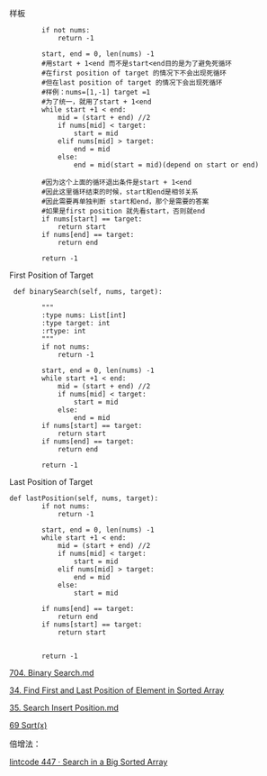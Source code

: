 样板
```
        if not nums:
            return -1
        
        start, end = 0, len(nums) -1
        #用start + 1<end 而不是start<end目的是为了避免死循环
        #在first position of target 的情况下不会出现死循环
        #但在last position of target 的情况下会出现死循环
        #样例：nums=[1,-1] target =1
        #为了统一，就用了start + 1<end
        while start +1 < end:
            mid = (start + end) //2
            if nums[mid] < target:
                start = mid
            elif nums[mid] > target:
                end = mid
            else:
                end = mid(start = mid)(depend on start or end)
                
        #因为这个上面的循环退出条件是start + 1<end
        #因此这里循环结束的时候，start和end是相邻关系
        #因此需要再单独判断 start和end，那个是需要的答案
        #如果是first position 就先看start，否则就end
        if nums[start] == target:
            return start
        if nums[end] == target:
            return end
        
        return -1
```
First Position of Target

```
 def binarySearch(self, nums, target):

        """
        :type nums: List[int]
        :type target: int
        :rtype: int
        """
        if not nums:
            return -1
        
        start, end = 0, len(nums) -1
        while start +1 < end:
            mid = (start + end) //2
            if nums[mid] < target:
                start = mid
            else:
                end = mid
        if nums[start] == target:
            return start
        if nums[end] == target:
            return end

        return -1
```
Last Position of Target

```
def lastPosition(self, nums, target):
        if not nums:
            return -1
        
        start, end = 0, len(nums) -1
        while start +1 < end:
            mid = (start + end) //2
            if nums[mid] < target:
                start = mid
            elif nums[mid] > target:
                end = mid
            else:
                start = mid

        if nums[end] == target:
            return end
        if nums[start] == target:
            return start


        return -1
```
[704. Binary Search.md](https://github.com/mazexiaozhoulu/Leetcode-/blob/ca59accb471b890fb2eed50243ea8f9076a1b97b/704.%20Binary%20Search.md)

[34. Find First and Last Position of Element in Sorted Array](https://github.com/mazexiaozhoulu/Leetcode-/blob/ca59accb471b890fb2eed50243ea8f9076a1b97b/34.%20Find%20First%20and%20Last%20Position%20of%20Element%20in%20Sorted%20Array.md)

[35. Search Insert Position.md](https://github.com/mazexiaozhoulu/Leetcode-/blob/ca59accb471b890fb2eed50243ea8f9076a1b97b/35.%20Search%20Insert%20Position.md)

[69 Sqrt(x)](https://github.com/mazexiaozhoulu/Leetcode-/blob/964a979edd34415cbfebc103730247855d4d3871/69.%20Sqrt(x).md)

倍增法：

[lintcode 447 · Search in a Big Sorted Array](https://github.com/mazexiaozhoulu/Leetcode-/blob/224c987da72d8e643e81ad15752bfe5e01f38ba8/447%20%C2%B7%20Search%20in%20a%20Big%20Sorted%20Array.md)
